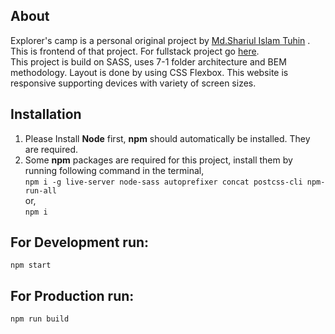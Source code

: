 ## About
Explorer's camp is a personal original project by [Md.Shariul Islam Tuhin](http://shariul.com) . This is frontend of that project. For fullstack project go [here](https://shariul.com/explorers_camp). <br/>
This project is build on SASS, uses 7-1 folder architecture and BEM methodology. Layout is done by using CSS Flexbox. This website is responsive supporting devices with variety of screen sizes.

## Installation
1. Please Install **Node** first, **npm** should automatically be installed. They are required.
2. Some **npm** packages are required for this project, install them by running following command in the terminal, <br/>
   `npm i -g live-server node-sass autoprefixer concat postcss-cli npm-run-all` <br/>
   or, <br />
   `npm i`

## For Development run:

`npm start`

## For Production run:

`npm run build`
